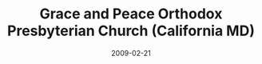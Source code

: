 ---
date: &id001 2009-02-21
end_date: null
location:
  address: 22646 Benswood Road
  city: California
  state: MD
minister:
- end: 2009-02-21
  name: S. Edd Cathey
  start: 2006-01-01
  type: Organizing Pastor
- end: null
  name: S. Edd Cathey
  start: 2009-02-21
  type: Pastor
ministers:
- S. Edd Cathey
- S. Edd Cathey
name: Grace and Peace Orthodox Presbyterian Church
names:
- end: 2009-02-21
  name: Grace and Peace Orthodox Presbyterian Chapel
  start: 2005-01-01
- end: null
  name: Grace and Peace Orthodox Presbyterian Church
  start: 2009-02-21
origination_date: *id001
raw_data: "MD St. Mary\u2019s County\n\nGrace and Peace Orthodox Presbyterian Chapel\
  \ (January 2005\u2013February 21, 2009)\nGrace and Peace Orthodox Presbyterian Church\
  \ (February 21, 2009\u2013 )\n22646 Benswood Road, California\nOrg. Pastor: S. Edd\
  \ Cathey, 2006\u20139\nPastor: S. Edd Cathey, 2009\u2013"
received_from: null
states:
- MD
status:
  active: true
  end_date: null
  reason: null
  received_from: null
  withdrawal_to: null
title: Grace and Peace Orthodox Presbyterian Church (California MD)
year_established:
- 2009

---